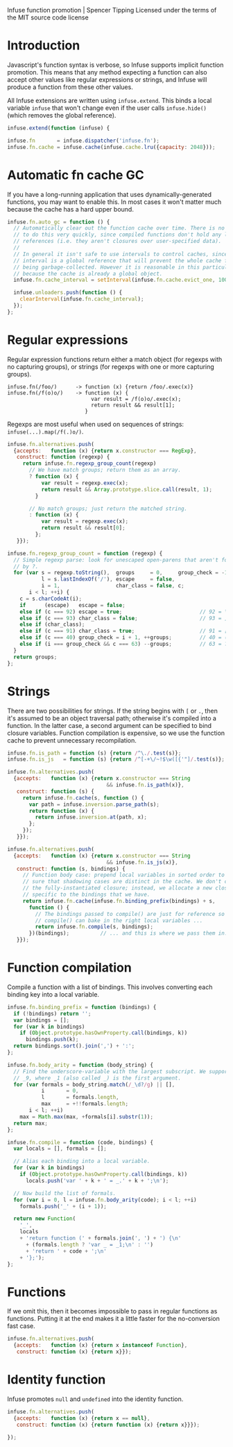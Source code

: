 Infuse function promotion | Spencer Tipping
Licensed under the terms of the MIT source code license

# Introduction

Javascript's function syntax is verbose, so Infuse supports implicit function
promotion. This means that any method expecting a function can also accept
other values like regular expressions or strings, and Infuse will produce a
function from these other values.

All Infuse extensions are written using `infuse.extend`. This binds a local
variable `infuse` that won't change even if the user calls `infuse.hide()`
(which removes the global reference).

```js
infuse.extend(function (infuse) {
```

```js
infuse.fn       = infuse.dispatcher('infuse.fn');
infuse.fn.cache = infuse.cache(infuse.cache.lru({capacity: 2048}));
```

# Automatic fn cache GC

If you have a long-running application that uses dynamically-generated
functions, you may want to enable this. In most cases it won't matter much
because the cache has a hard upper bound.

```js
infuse.fn.auto_gc = function () {
  // Automatically clear out the function cache over time. There is no reason
  // to do this very quickly, since compiled functions don't hold any large
  // references (i.e. they aren't closures over user-specified data).
  //
  // In general it isn't safe to use intervals to control caches, since the
  // interval is a global reference that will prevent the whole cache from
  // being garbage-collected. However it is reasonable in this particular case
  // because the cache is already a global object.
  infuse.fn.cache_interval = setInterval(infuse.fn.cache.evict_one, 1000);
```

```js
  infuse.unloaders.push(function () {
    clearInterval(infuse.fn.cache_interval);
  });
};
```

# Regular expressions

Regular expression functions return either a match object (for regexps with
no capturing groups), or strings (for regexps with one or more capturing
groups).

    infuse.fn(/foo/)      -> function (x) {return /foo/.exec(x)}
    infuse.fn(/f(o)o/)    -> function (x) {
                               var result = /f(o)o/.exec(x);
                               return result && result[1];
                             }

Regexps are most useful when used on sequences of strings:
`infuse(...).map(/f(.)o/)`.

```js
infuse.fn.alternatives.push(
  {accepts:   function (x) {return x.constructor === RegExp},
   construct: function (regexp) {
     return infuse.fn.regexp_group_count(regexp)
       // We have match groups; return them as an array.
       ? function (x) {
           var result = regexp.exec(x);
           return result && Array.prototype.slice.call(result, 1);
         }
```

```js
       // No match groups; just return the matched string.
       : function (x) {
           var result = regexp.exec(x);
           return result && result[0];
         };
   }});
```

```js
infuse.fn.regexp_group_count = function (regexp) {
  // Simple regexp parse: look for unescaped open-parens that aren't followed
  // by ?.
  for (var s = regexp.toString(),  groups     = 0,     group_check = -1,
           l = s.lastIndexOf('/'), escape     = false,
           i = 1,                  char_class = false, c;
       i < l; ++i) {
    c = s.charCodeAt(i);
    if      (escape)   escape = false;
    else if (c === 92) escape = true;                         // 92 = \
    else if (c === 93) char_class = false;                    // 93 = ]
    else if (char_class);
    else if (c === 91) char_class = true;                     // 91 = [
    else if (c === 40) group_check = i + 1, ++groups;         // 40 = (
    else if (i === group_check && c === 63) --groups;         // 63 = ?
  }
  return groups;
};
```

# Strings

There are two possibilities for strings. If the string begins with `[` or
`.`, then it's assumed to be an object traversal path; otherwise it's
compiled into a function. In the latter case, a second argument can be
specified to bind closure variables. Function compilation is expensive, so we
use the function cache to prevent unnecessary recompilation.

```js
infuse.fn.is_path = function (s) {return /^\./.test(s)};
infuse.fn.is_js   = function (s) {return /^[-+\/~!$\w([{'"]/.test(s)};
```

```js
infuse.fn.alternatives.push(
  {accepts:   function (x) {return x.constructor === String
                                && infuse.fn.is_path(x)},
   construct: function (s) {
     return infuse.fn.cache(s, function () {
       var path = infuse.inversion.parse_path(s);
       return function (x) {
         return infuse.inversion.at(path, x);
       };
     });
   }});
```

```js
infuse.fn.alternatives.push(
  {accepts:   function (x) {return x.constructor === String
                                && infuse.fn.is_js(x)},
   construct: function (s, bindings) {
     // Function body case: prepend local variables in sorted order to make
     // sure that shadowing cases are distinct in the cache. We don't cache
     // the fully-instantiated closure; instead, we allocate a new closure
     // specific to the bindings that we have.
     return infuse.fn.cache(infuse.fn.binding_prefix(bindings) + s,
       function () {
         // The bindings passed to compile() are just for reference so that
         // compile() can bake in the right local variables ...
         return infuse.fn.compile(s, bindings);
       })(bindings);          // ... and this is where we pass them in.
   }});
```

# Function compilation

Compile a function with a list of bindings. This involves converting each
binding key into a local variable.

```js
infuse.fn.binding_prefix = function (bindings) {
  if (!bindings) return '';
  var bindings = [];
  for (var k in bindings)
    if (Object.prototype.hasOwnProperty.call(bindings, k))
      bindings.push(k);
  return bindings.sort().join(',') + ':';
};
```

```js
infuse.fn.body_arity = function (body_string) {
  // Find the underscore-variable with the largest subscript. We support up to
  // _9, where _1 (also called _) is the first argument.
  for (var formals = body_string.match(/_\d?/g) || [],
           i       = 0,
           l       = formals.length,
           max     = +!!formals.length;
       i < l; ++i)
    max = Math.max(max, +formals[i].substr(1));
  return max;
};
```

```js
infuse.fn.compile = function (code, bindings) {
  var locals = [], formals = [];
```

```js
  // Alias each binding into a local variable.
  for (var k in bindings)
    if (Object.prototype.hasOwnProperty.call(bindings, k))
      locals.push('var ' + k + ' = _.' + k + ';\n');
```

```js
  // Now build the list of formals.
  for (var i = 0, l = infuse.fn.body_arity(code); i < l; ++i)
    formals.push('_' + (i + 1));
```

```js
  return new Function(
    '_',
    locals
    + 'return function (' + formals.join(', ') + ') {\n'
      + (formals.length ? 'var _ = _1;\n' : '')
      + 'return ' + code + ';\n'
    + '};');
};
```

# Functions

If we omit this, then it becomes impossible to pass in regular functions as
functions. Putting it at the end makes it a little faster for the no-conversion
fast case.

```js
infuse.fn.alternatives.push(
  {accepts:   function (x) {return x instanceof Function},
   construct: function (x) {return x}});
```

# Identity function

Infuse promotes `null` and `undefined` into the identity function.

```js
infuse.fn.alternatives.push(
  {accepts:   function (x) {return x == null},
   construct: function (x) {return function (x) {return x}}});
```

```js
});

```
